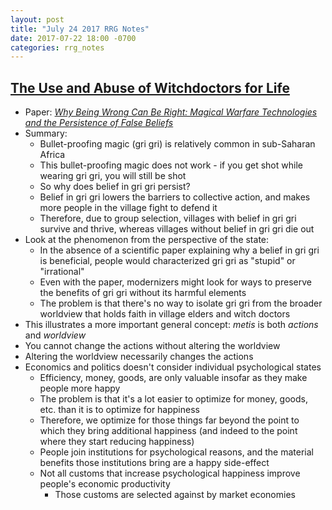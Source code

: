 ```yaml
---
layout: post
title: "July 24 2017 RRG Notes"
date: 2017-07-22 18:00 -0700
categories: rrg_notes
---
```


## [The Use and Abuse of Witchdoctors for Life](https://samzdat.com/2017/06/19/the-use-and-abuse-of-witchdoctors-for-life/)
* Paper: _[Why Being Wrong Can Be Right: Magical Warfare Technologies and the Persistence of False Beliefs](https://raulsanchezdelasierra.files.wordpress.com/2013/09/nunn_sanchez-de-la-sierra_aerpp_2017.pdf)_
* Summary: 
  * Bullet-proofing magic (gri gri) is relatively common in sub-Saharan Africa
  * This bullet-proofing magic does not work - if you get shot while wearing gri gri, you will still be shot
  * So why does belief in gri gri persist?
  * Belief in gri gri lowers the barriers to collective action, and makes more people in the village fight to defend it
  * Therefore, due to group selection, villages with belief in gri gri survive and thrive, whereas villages without belief in gri gri die out
* Look at the phenomenon from the perspective of the state:
  * In the absence of a scientific paper explaining why a belief in gri gri is beneficial, people would characterized gri gri as "stupid" or "irrational"
  * Even with the paper, modernizers might look for ways to preserve the benefits of gri gri without its harmful elements
  * The problem is that there's no way to isolate gri gri from the broader worldview that holds faith in village elders and witch doctors
* This illustrates a more important general concept: *metis* is both *actions* and *worldview*
* You cannot change the actions without altering the worldview
* Altering the worldview necessarily changes the actions
* Economics and politics doesn't consider individual psychological states
  * Efficiency, money, goods, are only valuable insofar as they make people more happy
  * The problem is that it's a lot easier to optimize for money, goods, etc. than it is to optimize for happiness
  * Therefore, we optimize for those things far beyond the point to which they bring additional happiness (and indeed to the point where they start reducing happiness)
  * People join institutions for psychological reasons, and the material benefits those institutions bring are a happy side-effect
  * Not all customs that increase psychological happiness improve people's economic productivity
    * Those customs are selected against by market economies